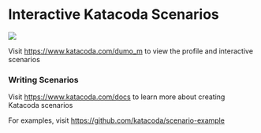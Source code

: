 # Interactive Katacoda Scenarios

[![](http://shields.katacoda.com/katacoda/dumo_m/count.svg)](https://www.katacoda.com/dumo_m "Get your profile on Katacoda.com")

Visit https://www.katacoda.com/dumo_m to view the profile and interactive scenarios

### Writing Scenarios
Visit https://www.katacoda.com/docs to learn more about creating Katacoda scenarios

For examples, visit https://github.com/katacoda/scenario-example
